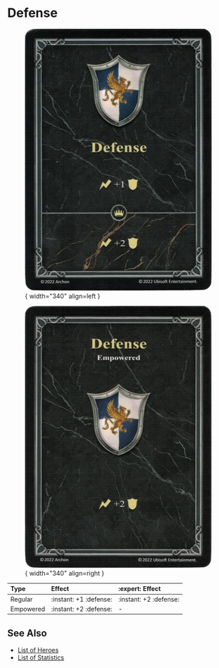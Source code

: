 # Defense

<figure markdown="span">

![Defense](../assets/statistics-defense.webp){ width="340" align=left }

![Empowered Defense](../assets/statistics-defense-empowered.webp){ width="340" align=right }

</figure>


| Type |Effect | :expert: Effect |
| :--- | :--- | :--- |
| Regular | :instant: +1 :defense: | :instant: +2 :defense:  |
| Empowered | :instant: +2 :defense: | - |


## See Also

- [List of Heroes](../heroes/index.md)
- [List of Statistics](index.md)
